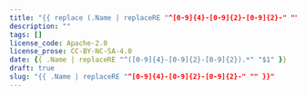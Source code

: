 ```yaml
---
title: "{{ replace (.Name | replaceRE "^[0-9]{4}-[0-9]{2}-[0-9]{2}-" "") "-" " " | title }}"
description: ""
tags: []
license_code: Apache-2.0
license_prose: CC-BY-NC-SA-4.0
date: {{ .Name | replaceRE "^([0-9]{4}-[0-9]{2}-[0-9]{2}).*" "$1" }}
draft: true
slug: "{{ .Name | replaceRE "^[0-9]{4}-[0-9]{2}-[0-9]{2}-" "" }}"
---
```

